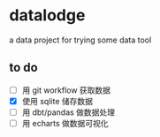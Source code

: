 # datalodge

a data project for trying some data tool

## to do

- [ ] 用 git workflow 获取数据
- [x] 使用 sqlite 储存数据
- [ ] 用 dbt/pandas 做数据处理
- [ ] 用 echarts 做数据可视化